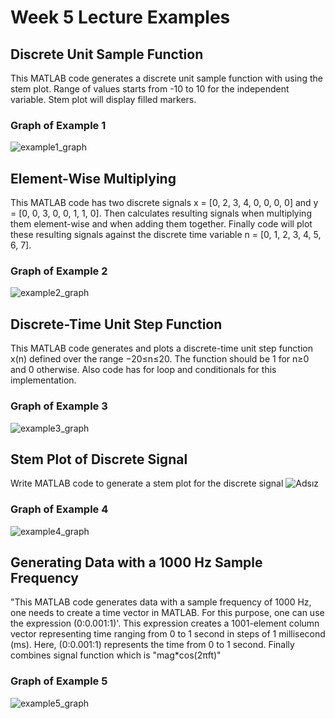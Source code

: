# Week 5 Lecture Examples 
## Discrete Unit Sample Function
This MATLAB code generates a discrete unit sample function with using the stem plot. Range of values starts from -10 to 10 for the independent variable. Stem plot will display filled markers.
### Graph of Example 1
![example1_graph](https://github.com/darthvulpix444/MATLABExamples/assets/130919543/a5c6fc39-4101-44b1-a0b8-22ccbc93a00e)
## Element-Wise Multiplying
This MATLAB code has two discrete signals x = [0, 2, 3, 4, 0, 0, 0, 0] and y = [0, 0, 3, 0, 0, 1, 1, 0]. Then calculates resulting signals when multiplying them element-wise and when adding them together. Finally code will plot these resulting signals against the discrete time variable n = [0, 1, 2, 3, 4, 5, 6, 7].
### Graph of Example 2
![example2_graph](https://github.com/darthvulpix444/MATLABExamples/assets/130919543/ec6dc578-6d77-4074-9e96-ed36b56bb7d1)

## Discrete-Time Unit Step Function
This MATLAB code generates and plots a discrete-time unit step function x(n) defined over the range −20≤n≤20. The function should be 1 for n≥0 and 0 otherwise. Also code has for loop and conditionals for this implementation.
### Graph of Example 3
![example3_graph](https://github.com/darthvulpix444/MATLABExamples/assets/130919543/fc805e68-774e-4777-acac-3a3890c59f1f)

## Stem Plot of Discrete Signal
Write MATLAB code to generate a stem plot for the discrete signal
![Adsız](https://github.com/darthvulpix444/MATLABExamples/assets/130919543/efedbd86-9eae-4044-8f82-13b622f4c2d6)
### Graph of Example 4
![example4_graph](https://github.com/darthvulpix444/MATLABExamples/assets/130919543/b1e0fe83-d90d-475b-a1ed-d020cf372929)

## Generating Data with a 1000 Hz Sample Frequency
"This MATLAB code generates data with a sample frequency of 1000 Hz, one needs to create a time vector in MATLAB. For this purpose, one can use the expression (0:0.001:1)'. This expression creates a 1001-element column vector representing time ranging from 0 to 1 second in steps of 1 millisecond (ms). Here, (0:0.001:1) represents the time from 0 to 1 second. Finally combines signal function which is "mag*cos(2πft)"
### Graph of Example 5
![example5_graph](https://github.com/darthvulpix444/MATLABExamples/assets/130919543/c07ae102-5f93-4481-b9ee-4fef24bfe178)
